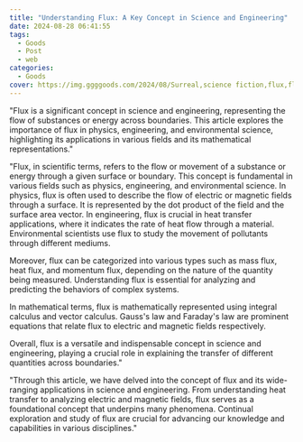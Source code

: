 ```yaml
---
title: "Understanding Flux: A Key Concept in Science and Engineering"
date: 2024-08-28 06:41:55
tags:
  - Goods
  - Post
  - web
categories:
  - Goods
cover: https://img.ggggoods.com/2024/08/Surreal,science fiction,flux,flux,technology,tech,diagrams,renderings,colors_20240830_00001_.png
---
```


"Flux is a significant concept in science and engineering, representing the flow of substances or energy across boundaries. This article explores the importance of flux in physics, engineering, and environmental science, highlighting its applications in various fields and its mathematical representations."

"Flux, in scientific terms, refers to the flow or movement of a substance or energy through a given surface or boundary. This concept is fundamental in various fields such as physics, engineering, and environmental science. In physics, flux is often used to describe the flow of electric or magnetic fields through a surface. It is represented by the dot product of the field and the surface area vector. In engineering, flux is crucial in heat transfer applications, where it indicates the rate of heat flow through a material. Environmental scientists use flux to study the movement of pollutants through different mediums.

Moreover, flux can be categorized into various types such as mass flux, heat flux, and momentum flux, depending on the nature of the quantity being measured. Understanding flux is essential for analyzing and predicting the behaviors of complex systems.

In mathematical terms, flux is mathematically represented using integral calculus and vector calculus. Gauss's law and Faraday's law are prominent equations that relate flux to electric and magnetic fields respectively.

Overall, flux is a versatile and indispensable concept in science and engineering, playing a crucial role in explaining the transfer of different quantities across boundaries."

"Through this article, we have delved into the concept of flux and its wide-ranging applications in science and engineering. From understanding heat transfer to analyzing electric and magnetic fields, flux serves as a foundational concept that underpins many phenomena. Continual exploration and study of flux are crucial for advancing our knowledge and capabilities in various disciplines."

